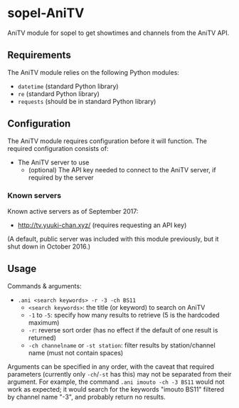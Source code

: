 # sopel-AniTV
AniTV module for sopel to get showtimes and channels from the AniTV API.

## Requirements
The AniTV module relies on the following Python modules:

* `datetime` (standard Python library)
* `re` (standard Python library)
* `requests` (should be in standard Python library)

## Configuration
The AniTV module requires configuration before it will function. The required configuration consists of:

* The AniTV server to use
  * (optional) The API key needed to connect to the AniTV server, if required by the server

### Known servers
Known active servers as of September 2017:

* http://tv.yuuki-chan.xyz/ (requires requesting an API key)

(A default, public server was included with this module previously, but it shut down in October 2016.)

## Usage
Commands & arguments:

* `.ani <search keywords> -r -3 -ch BS11`
  * `<search keywords>`: the title (or keyword) to search on AniTV
  * `-1` to `-5`: specify how many results to retrieve (5 is the hardcoded maximum)
  * `-r`: reverse sort order (has no effect if the default of one result is returned)
  * `-ch channelname` or `-st station`: filter results by station/channel name (must not contain spaces)

Arguments can be specified in any order, with the caveat that required parameters (currently
only `-ch`/`-st` has this) may not be separated from their argument. For example, the command
`.ani imouto -ch -3 BS11` would not work as expected; it would search for the keywords "imouto
BS11" filtered by channel name "-3", and probably return no results.

